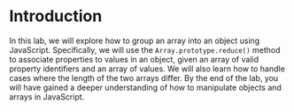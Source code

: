# Introduction

In this lab, we will explore how to group an array into an object using JavaScript. Specifically, we will use the `Array.prototype.reduce()` method to associate properties to values in an object, given an array of valid property identifiers and an array of values. We will also learn how to handle cases where the length of the two arrays differ. By the end of the lab, you will have gained a deeper understanding of how to manipulate objects and arrays in JavaScript.
